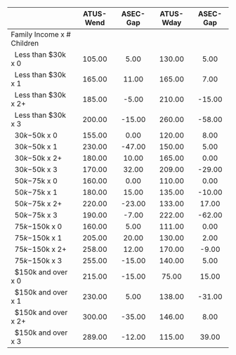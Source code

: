 
|                      |    ATUS-Wend |     ASEC-Gap |    ATUS-Wday |     ASEC-Gap |
| -------------------- | :----------: | :----------: | :----------: | :----------: |
| Family Income x # Children |              |              |              |              |
| &nbsp;&nbsp;Less than $30k x 0 |       105.00 |         5.00 |       130.00 |         5.00 |
| &nbsp;&nbsp;Less than $30k x 1 |       165.00 |        11.00 |       165.00 |         7.00 |
| &nbsp;&nbsp;Less than $30k x 2+ |       185.00 |        -5.00 |       210.00 |       -15.00 |
| &nbsp;&nbsp;Less than $30k x 3 |       200.00 |       -15.00 |       260.00 |       -58.00 |
| &nbsp;&nbsp;$30k-$50k x 0 |       155.00 |         0.00 |       120.00 |         8.00 |
| &nbsp;&nbsp;$30k-$50k x 1 |       230.00 |       -47.00 |       150.00 |         5.00 |
| &nbsp;&nbsp;$30k-$50k x 2+ |       180.00 |        10.00 |       165.00 |         0.00 |
| &nbsp;&nbsp;$30k-$50k x 3 |       170.00 |        32.00 |       209.00 |       -29.00 |
| &nbsp;&nbsp;$50k-$75k x 0 |       160.00 |         0.00 |       110.00 |         0.00 |
| &nbsp;&nbsp;$50k-$75k x 1 |       180.00 |        15.00 |       135.00 |       -10.00 |
| &nbsp;&nbsp;$50k-$75k x 2+ |       220.00 |       -23.00 |       133.00 |        17.00 |
| &nbsp;&nbsp;$50k-$75k x 3 |       190.00 |        -7.00 |       222.00 |       -62.00 |
| &nbsp;&nbsp;$75k-$150k x 0 |       160.00 |         5.00 |       111.00 |         0.00 |
| &nbsp;&nbsp;$75k-$150k x 1 |       205.00 |        20.00 |       130.00 |         2.00 |
| &nbsp;&nbsp;$75k-$150k x 2+ |       258.00 |        12.00 |       170.00 |        -9.00 |
| &nbsp;&nbsp;$75k-$150k x 3 |       255.00 |       -15.00 |       140.00 |         5.00 |
| &nbsp;&nbsp;$150k and over x 0 |       215.00 |       -15.00 |        75.00 |        15.00 |
| &nbsp;&nbsp;$150k and over x 1 |       230.00 |         5.00 |       138.00 |       -31.00 |
| &nbsp;&nbsp;$150k and over x 2+ |       300.00 |       -35.00 |       146.00 |         8.00 |
| &nbsp;&nbsp;$150k and over x 3 |       289.00 |       -12.00 |       115.00 |        39.00 |

